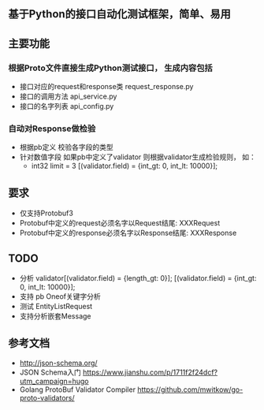 ## 基于Python的接口自动化测试框架，简单、易用

## 主要功能

### 根据Proto文件直接生成Python测试接口， 生成内容包括 
* 接口对应的request和response类 request_response.py
* 接口的调用方法 api_service.py
* 接口的名字列表 api_config.py

### 自动对Response做检验
* 根据pb定义 校验各字段的类型
* 针对数值字段 如果pb中定义了validator 则根据validator生成检验规则， 如：
  - int32 limit = 3 [(validator.field) = {int_gt: 0, int_lt: 10000}];

## 要求
- 仅支持Protobuf3
- Protobuf中定义的request必须名字以Request结尾: XXXRequest
- Protobuf中定义的response必须名字以Response结尾: XXXResponse

## TODO
-  分析 validator[(validator.field) = {length_gt: 0}];
   [(validator.field) = {int_gt: 0, int_lt: 10000}];
- 支持 pb Oneof关键字分析   
- 测试 EntityListRequest
- 支持分析嵌套Message

## 参考文档
- http://json-schema.org/
- JSON Schema入门 https://www.jianshu.com/p/1711f2f24dcf?utm_campaign=hugo
- Golang ProtoBuf Validator Compiler https://github.com/mwitkow/go-proto-validators/


